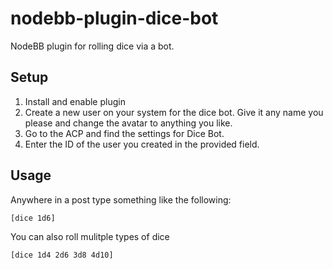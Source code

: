 # nodebb-plugin-dice-bot

NodeBB plugin for rolling dice via a bot.

## Setup
1. Install and enable plugin
1. Create a new user on your system for the dice bot. Give it any name you please and change the avatar to anything you like.
1. Go to the ACP and find the settings for Dice Bot.
1. Enter the ID of the user you created in the provided field.

## Usage

Anywhere in a post type something like the following:

```
[dice 1d6]
```

You can also roll mulitple types of dice

```
[dice 1d4 2d6 3d8 4d10]
```

